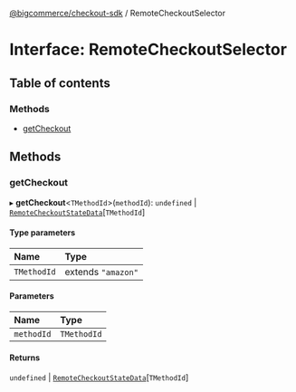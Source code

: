 [@bigcommerce/checkout-sdk](../README.md) / RemoteCheckoutSelector

# Interface: RemoteCheckoutSelector

## Table of contents

### Methods

- [getCheckout](RemoteCheckoutSelector.md#getcheckout)

## Methods

### getCheckout

▸ **getCheckout**<`TMethodId`\>(`methodId`): `undefined` \| [`RemoteCheckoutStateData`](RemoteCheckoutStateData.md)[`TMethodId`]

#### Type parameters

| Name | Type |
| :------ | :------ |
| `TMethodId` | extends ``"amazon"`` |

#### Parameters

| Name | Type |
| :------ | :------ |
| `methodId` | `TMethodId` |

#### Returns

`undefined` \| [`RemoteCheckoutStateData`](RemoteCheckoutStateData.md)[`TMethodId`]
